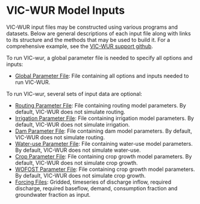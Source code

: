 # VIC-WUR Model Inputs

VIC-WUR input files may be constructed using various programs and datasets. Below are general descriptions of each input file along with links to its structure and the methods that may be used to build it. For a comprehensive example, see the [VIC-WUR support github](http://github.com/bramdr/VIC-WUR_support).

To run VIC-wur, a global parameter file is needed to specify all options and inputs:

*	[Global Parameter File](GlobalParam_vicwur.md): File containing all options and inputs needed to run VIC-WUR.

To run VIC-wur, several sets of input data are optional:

*   [Routing Parameter File](RoutingParam.md): File containing routing model parameters. By default, VIC-WUR does not simulate routing.
*   [Irrigation Parameter File](IrrigationParam.md): File containing irrigation model parameters. By default, VIC-WUR does not simulate irrigation.
*   [Dam Parameter File](DamParam.md): File containing dam model parameters. By default, VIC-WUR does not simulate routing.
*   [Water-use Parameter File](WateruseParam.md): File containing water-use model parameters. By default, VIC-WUR does not simulate water-use.
*   [Crop Parameter File](CropParam.md): File containing crop growth model parameters. By default, VIC-WUR does not simulate crop growth.
*   [WOFOST Parameter File](WofostParam.md): File containing crop growth model parameters. By default, VIC-WUR does not simulate crop growth.
*   [Forcing Files](ForcingData_vicwur.md):  Gridded, timeseries of discharge inflow, required discharge, required baseflow, demand, consumption fraction and groundwater fraction as input.
